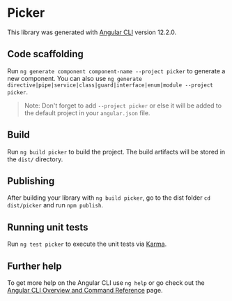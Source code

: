 # Picker

This library was generated with [Angular CLI](https://github.com/angular/angular-cli) version 12.2.0.

## Code scaffolding

Run `ng generate component component-name --project picker` to generate a new component. You can also use `ng generate directive|pipe|service|class|guard|interface|enum|module --project picker`.
> Note: Don't forget to add `--project picker` or else it will be added to the default project in your `angular.json` file. 

## Build

Run `ng build picker` to build the project. The build artifacts will be stored in the `dist/` directory.

## Publishing

After building your library with `ng build picker`, go to the dist folder `cd dist/picker` and run `npm publish`.

## Running unit tests

Run `ng test picker` to execute the unit tests via [Karma](https://karma-runner.github.io).

## Further help

To get more help on the Angular CLI use `ng help` or go check out the [Angular CLI Overview and Command Reference](https://angular.io/cli) page.
